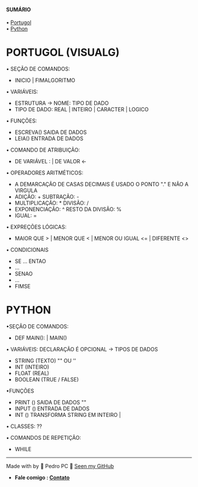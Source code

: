  <h4>SUMÁRIO</h4>
 • <a href="#portugol-visualg">Portugol</a><br>
 • <a href="#python">Python</a>
 
 # PORTUGOL (VISUALG)
 • SEÇÃO DE COMANDOS:
 - INICIO | FIMALGORITMO

 • VARIÁVEIS: 
 - ESTRUTURA -> NOME: TIPO DE DADO		
 - TIPO DE DADO: REAL | INTEIRO | CARACTER | LOGICO  

 • FUNÇÕES:
 - ESCREVA() SAIDA DE DADOS 
 - LEIA() ENTRADA DE DADOS
	
 • COMANDO DE ATRIBUIÇÃO:
 - DE VARIÁVEL : | DE VALOR <-

 • OPERADORES ARITMÉTICOS:
 - A DEMARCAÇÃO DE CASAS DECIMAIS É USADO O PONTO "." E NÃO A VIRGULA
 - ADIÇÃO: + 		         SUBTRAÇÃO: -
 - MULTIPLICAÇÃO: * 	DIVISÃO: /
 - EXPONENCIAÇÃO: ^	 RESTO DA DIVISÃO: %
 - IGUAL: =

 • EXPREÇÕES LÓGICAS:
 - MAIOR QUE > | MENOR QUE < | MENOR OU IGUAL <=  | DIFERENTE <>

 • CONDICIONAIS
 - SE ... ENTAO
 - ...
 - SENAO
 - ...
 - FIMSE

 # PYTHON
 •SEÇÃO DE COMANDOS:
 - DEF MAIN(): | MAIN()

 • VARIÁVEIS: DECLARAÇÃO É OPCIONAL
 -> TIPOS DE DADOS	
 - STRING (TEXTO) "" OU '' 
 - INT (INTEIRO)
 - FLOAT (REAL) 
 - BOOLEAN (TRUE / FALSE)

 •FUNÇÕES
 - PRINT () SAIDA DE DADOS ""
 - INPUT () ENTRADA DE DADOS
 - INT () TRANSFORMA STRING EM INTEIRO | 

 • CLASSES: ??

 • COMANDOS DE REPETIÇÃO:
 - WHILE

---
Made with by 💙 Pedro PC 👋 <a href="https://github.com/pedroliveirahm">Seen my GitHub</a>
* <strong>Fale comigo : <a href="https://bio.link/pedroliveirahm" target="_blank">Contato</a></strong>